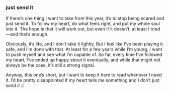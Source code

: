 ### just send it

If there’s one thing I want to take from this year, it’s to stop being scared and just send it. To follow my heart, do what feels right, and put my whole soul into it. The hope is that it will work out, but even if it doesn’t, at least I tried—and that’s enough.

Obviously, it’s life, and I don’t take it lightly. But I feel like I’ve been playing it safe, and I’m done with that. At least for a few years while I’m young, I want to push myself and see what I’m capable of. So far, every time I’ve followed my heart, I’ve ended up happy about it eventually, and while that might not always be the case, it’s still a strong signal.

Anyway, this one’s short, but I want to keep it here to read whenever I need it. I’d be pretty disappointed if my heart tells me something and I don’t just _send it_ :)
